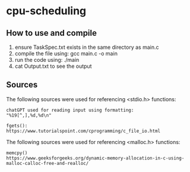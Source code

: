 # cpu-scheduling

How to use and compile
----------------------
1. ensure TaskSpec.txt exists in the same directory as main.c
2. compile the file using: gcc main.c -o main  
3. run the code using: ./main
4. cat Output.txt to see the output

Sources
-------
The following sources were used for referencing <stdio.h> functions:

    chatGPT used for reading input using formatting:
    "%19[^,],%d,%d\n"

    fgets():
    https://www.tutorialspoint.com/cprogramming/c_file_io.html

The following sources were used for referencing <malloc.h> functions:

    memcpy()
	https://www.geeksforgeeks.org/dynamic-memory-allocation-in-c-using-malloc-calloc-free-and-realloc/
   

